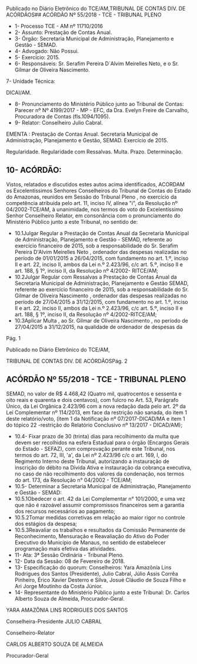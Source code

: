 Publicado  no  Diário Eletrônico do TCE/AM,TRIBUNAL DE CONTAS DIV. DE  ACÓRDÃOS## ACÓRDÃO Nº 55/2018 - TCE - TRIBUNAL PLENO

- 1- Processo TCE - AM nº 11710/2016
- 2- Assunto: Prestação de Contas Anual.
- 3- Órgão: Secretaria Municipal de Administração, Planejamento e Gestão - SEMAD.
- 4- Advogado: Não Possui.
- 5- Exercício: 2015.
- 6- Responsáveis: Sr. Serafim Pereira D`Alvim Meirelles Neto, e o Sr. Gilmar de Oliveira Nascimento.

7- Unidade Técnica:

DICAI/AM.

- 8- Pronunciamento do Ministério Público junto ao Tribunal de Contas: Parecer nº Nº 4199/2017 -  MP - EFC, da Dra. Evelyn Freire de Carvalho, Procuradora de Contas (fls.1094/1095).
- 9- Relator: Conselheiro Julio Cabral.

EMENTA :  Prestação  de  Contas  Anual.  Secretaria Municipal de Administração, Planejamento e Gestão, SEMAD. Exercício de 2015.

Regularidade. Regularidade com Ressalvas. Multa. Prazo. Determinação.

## 10-  ACÓRDÃO:

Vistos, relatados e discutidos estes autos acima identificados, ACORDAM os Excelentíssimos Senhores Conselheiros do Tribunal de Contas do Estado do Amazonas, reunidos em Sessão do Tribunal Pleno , no exercício da competência atribuída pelo art. 11, inciso IV, alínea "i", da Resolução nº 04/2002-TCE/AM, à  unanimidade, nos termos do voto do Excelentíssimo  Senhor  Conselheiro  Relator, em  consonância com  o pronunciamento do Ministério Público junto a este Tribunal, no sentido de:

- 10.1Julgar Regular a Prestação de Contas Anual da Secretaria Municipal de  Administração,  Planejamento  e  Gestão  -  SEMAD,  referente  ao exercício financeiro de 2015, sob a responsabilidade do Sr. Serafim Pereira D'Alvim Meirelles Neto ,  ordenador das despesas realizadas no período de 01/01/2015 a 26/04/2015, com fundamento no art. 1.º, inciso  II  e  art.  22,  inciso  II,  ambos  da  Lei  n.º  2.423/96,  c/c  art.  5.º, inciso II e art. 188, § 1º, inciso II, da Resolução nº 4/2002- RITCE/AM;
- 10.2Julgar  Regular  com  Ressalvas a  Prestação  de  Contas  Anual  da Secretaria  Municipal  de  Administração,  Planejamento  e  Gestão  SEMAD, referente ao exercício financeiro de 2015, sob a responsabilidade  do Sr. Gilmar de Oliveira Nascimento ,  ordenador das despesas realizadas no período de 27/04/2015 a 31/12/2015, com fundamento no art. 1.º, inciso II e  art. 22, inciso  II, ambos da Lei n.º 2.423/96, c/c art. 5.º, inciso II e art. 188, § 1º, inciso II, da Resolução nº 4/2002-RITCE/AM;
- 10.3Aplicar Multa , ao Sr. Gilmar de Oliveira Nascimento , no período de 27/04/2015 a 31/12/2015, na qualidade de ordenador de despesas da

Pág. 1

Publicado  no  Diário Eletrônico do TCE/AM,

TRIBUNAL DE CONTAS DIV. DE  ACÓRDÃOSPág. 2

## ACÓRDÃO Nº 55/2018 - TCE - TRIBUNAL PLENO

SEMAD, no valor de R$ 4.468,42 (Quatro mil, quatrocentos e sessenta e  oito  reais  e  quarenta  e  dois  centavos),  com  fulcro  no  Art.  53, Parágrafo Único, da Lei Orgânica 2.423/96 com a nova redação dada pelo art. 2º da Lei Complementar nº 114/2013,  em face da restrição não sanada, do item 1 deste relatório/voto, (item 1 da  Notificação nº 07/2017-DICAD/MA  e  item  1  do  tópico  22  -restrição  do  Relatório Conclusivo nº 13/2017 - DICAD/AM);

- 10.4-  Fixar prazo de 30 (trinta) dias para recolhimento da multa que devem ser  recolhidos  na  esfera  Estadual  para  o  órgão  (Encargos  Gerais  do Estado - SEFAZ), com comprovação perante este Tribunal, nos termos do art. 72,  III,  'a',  da  Lei  nº  2.423/96  c/c  o  art.  169,  I,  do  Regimento Interno deste Tribunal, autorizando a instauração de inscrição do débito na Dívida  Ativa e  instauração da cobrança executiva, no caso de não recolhimento dos valores da condenação,  nos termos do art. 173, da Resolução n° 04/2002 - TCE/AM;
- 10.5-  Determinar a Secretaria  Municipal de  Administração, Planejamento e Gestão - SEMAD:
- 10.5.1Obedecer o art. 42 da Lei Complementar n° 101/2000, e uma vez que não é razoável assumir compromissos financeiros sem a garantia dos recursos necessários ao pagamento;
- 10.5.2Tomar  medidas  corretivas  em  relação  ao  maior  rigor  no controle dos estágios da despesa;
- 10.5.3Reavaliar os trabalhos e resultados da Comissão Permanente de  Reconhecimento,  Mensuração  e  Reavaliação  do  Ativo  do Poder  Executivo  do  Município  de Manaus,  no  sentido  de estabelecer programação mais efetiva das atividades.
- 11-  Ata: 3ª Sessão Ordinária - Tribunal Pleno.
- 12-  Data da Sessão: 08 de Fevereiro de 2018.
- 13-  Especificação  do  quorum: Conselheiros: Yara  Amazônia  Lins  Rodrigues  dos Santos (Presidente), Julio Cabral, Júlio Assis Corrêa Pinheiro, Érico Xavier Desterro e Silva, Josué Cláudio de Souza Filho  e Ari Jorge Moutinho da Costa Júnior.
- 14-  Representante  do  Ministério  Público  junto  a  este Tribunal: Dr. Carlos  Alberto Souza de Almeida, Procurador-Geral.

YARA AMAZÔNIA LINS RODRIGUES DOS SANTOS

Conselheira-Presidente JULIO CABRAL

Conselheiro-Relator

CARLOS ALBERTO SOUZA DE ALMEIDA

Procurador-Geral
